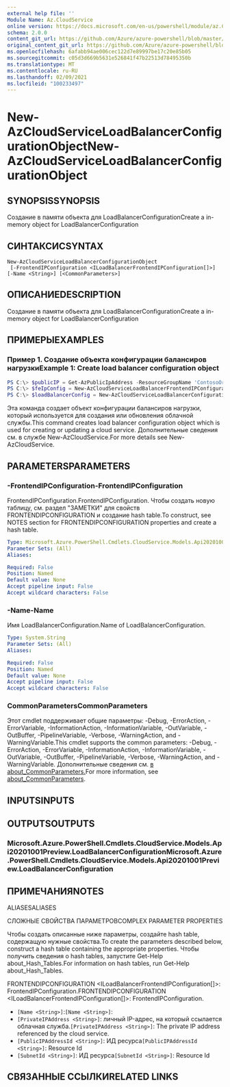 ```yaml
---
external help file: ''
Module Name: Az.CloudService
online version: https://docs.microsoft.com/en-us/powershell/module/az.CloudService/new-AzCloudServiceLoadBalancerConfigurationObject
schema: 2.0.0
content_git_url: https://github.com/Azure/azure-powershell/blob/master/src/CloudService/help/New-AzCloudServiceLoadBalancerConfigurationObject.md
original_content_git_url: https://github.com/Azure/azure-powershell/blob/master/src/CloudService/help/New-AzCloudServiceLoadBalancerConfigurationObject.md
ms.openlocfilehash: 6afabb94ae006cec122d7e89997be17c20e85b05
ms.sourcegitcommit: c05d3d669b5631e526841f47b22513d78495350b
ms.translationtype: MT
ms.contentlocale: ru-RU
ms.lasthandoff: 02/09/2021
ms.locfileid: "100233497"
---
```

# <span data-ttu-id="2bf32-101">New-AzCloudServiceLoadBalancerConfigurationObject</span><span class="sxs-lookup"><span data-stu-id="2bf32-101">New-AzCloudServiceLoadBalancerConfigurationObject</span></span>

## <span data-ttu-id="2bf32-102">SYNOPSIS</span><span class="sxs-lookup"><span data-stu-id="2bf32-102">SYNOPSIS</span></span>
<span data-ttu-id="2bf32-103">Создание в памяти объекта для LoadBalancerConfiguration</span><span class="sxs-lookup"><span data-stu-id="2bf32-103">Create a in-memory object for LoadBalancerConfiguration</span></span>

## <span data-ttu-id="2bf32-104">СИНТАКСИС</span><span class="sxs-lookup"><span data-stu-id="2bf32-104">SYNTAX</span></span>

```
New-AzCloudServiceLoadBalancerConfigurationObject
 [-FrontendIPConfiguration <ILoadBalancerFrontendIPConfiguration[]>] [-Name <String>] [<CommonParameters>]
```

## <span data-ttu-id="2bf32-105">ОПИСАНИЕ</span><span class="sxs-lookup"><span data-stu-id="2bf32-105">DESCRIPTION</span></span>
<span data-ttu-id="2bf32-106">Создание в памяти объекта для LoadBalancerConfiguration</span><span class="sxs-lookup"><span data-stu-id="2bf32-106">Create a in-memory object for LoadBalancerConfiguration</span></span>

## <span data-ttu-id="2bf32-107">ПРИМЕРЫ</span><span class="sxs-lookup"><span data-stu-id="2bf32-107">EXAMPLES</span></span>

### <span data-ttu-id="2bf32-108">Пример 1. Создание объекта конфигурации балансиров нагрузки</span><span class="sxs-lookup"><span data-stu-id="2bf32-108">Example 1: Create load balancer configuration object</span></span>
```powershell
PS C:\> $publicIP = Get-AzPublicIpAddress -ResourceGroupName 'ContosoOrg' -Name 'ContosoPublicIP'
PS C:\> $feIpConfig = New-AzCloudServiceLoadBalancerFrontendIPConfigurationObject -Name 'ContosoFe' -PublicIPAddressId $publicIP.Id
PS C:\> $loadBalancerConfig = New-AzCloudServiceLoadBalancerConfigurationObject -Name 'ContosoLB' -FrontendIPConfiguration $feIpConfig
```

<span data-ttu-id="2bf32-109">Эта команда создает объект конфигурации балансиров нагрузки, который используется для создания или обновления облачной службы.</span><span class="sxs-lookup"><span data-stu-id="2bf32-109">This command creates load balancer configuration object which is used for creating or updating a cloud service.</span></span>
<span data-ttu-id="2bf32-110">Дополнительные сведения см. в службе New-AzCloudService.</span><span class="sxs-lookup"><span data-stu-id="2bf32-110">For more details see New-AzCloudService.</span></span>

## <span data-ttu-id="2bf32-111">PARAMETERS</span><span class="sxs-lookup"><span data-stu-id="2bf32-111">PARAMETERS</span></span>

### <span data-ttu-id="2bf32-112">-FrontendIPConfiguration</span><span class="sxs-lookup"><span data-stu-id="2bf32-112">-FrontendIPConfiguration</span></span>
<span data-ttu-id="2bf32-113">FrontendIPConfiguration.</span><span class="sxs-lookup"><span data-stu-id="2bf32-113">FrontendIPConfiguration.</span></span>
<span data-ttu-id="2bf32-114">Чтобы создать новую таблицу, см. раздел "ЗАМЕТКИ" для свойств FRONTENDIPCONFIGURATION и создание hash table.</span><span class="sxs-lookup"><span data-stu-id="2bf32-114">To construct, see NOTES section for FRONTENDIPCONFIGURATION properties and create a hash table.</span></span>

```yaml
Type: Microsoft.Azure.PowerShell.Cmdlets.CloudService.Models.Api20201001Preview.ILoadBalancerFrontendIPConfiguration[]
Parameter Sets: (All)
Aliases:

Required: False
Position: Named
Default value: None
Accept pipeline input: False
Accept wildcard characters: False
```

### <span data-ttu-id="2bf32-115">-Name</span><span class="sxs-lookup"><span data-stu-id="2bf32-115">-Name</span></span>
<span data-ttu-id="2bf32-116">Имя LoadBalancerConfiguration.</span><span class="sxs-lookup"><span data-stu-id="2bf32-116">Name of LoadBalancerConfiguration.</span></span>

```yaml
Type: System.String
Parameter Sets: (All)
Aliases:

Required: False
Position: Named
Default value: None
Accept pipeline input: False
Accept wildcard characters: False
```

### <span data-ttu-id="2bf32-117">CommonParameters</span><span class="sxs-lookup"><span data-stu-id="2bf32-117">CommonParameters</span></span>
<span data-ttu-id="2bf32-118">Этот cmdlet поддерживает общие параметры: -Debug, -ErrorAction, -ErrorVariable, -InformationAction, -InformationVariable, -OutVariable, -OutBuffer, -PipelineVariable, -Verbose, -WarningAction, and -WarningVariable.</span><span class="sxs-lookup"><span data-stu-id="2bf32-118">This cmdlet supports the common parameters: -Debug, -ErrorAction, -ErrorVariable, -InformationAction, -InformationVariable, -OutVariable, -OutBuffer, -PipelineVariable, -Verbose, -WarningAction, and -WarningVariable.</span></span> <span data-ttu-id="2bf32-119">Дополнительные сведения см. [в about_CommonParameters.](http://go.microsoft.com/fwlink/?LinkID=113216)</span><span class="sxs-lookup"><span data-stu-id="2bf32-119">For more information, see [about_CommonParameters](http://go.microsoft.com/fwlink/?LinkID=113216).</span></span>

## <span data-ttu-id="2bf32-120">INPUTS</span><span class="sxs-lookup"><span data-stu-id="2bf32-120">INPUTS</span></span>

## <span data-ttu-id="2bf32-121">OUTPUTS</span><span class="sxs-lookup"><span data-stu-id="2bf32-121">OUTPUTS</span></span>

### <span data-ttu-id="2bf32-122">Microsoft.Azure.PowerShell.Cmdlets.CloudService.Models.Api20201001Preview.LoadBalancerConfiguration</span><span class="sxs-lookup"><span data-stu-id="2bf32-122">Microsoft.Azure.PowerShell.Cmdlets.CloudService.Models.Api20201001Preview.LoadBalancerConfiguration</span></span>

## <span data-ttu-id="2bf32-123">ПРИМЕЧАНИЯ</span><span class="sxs-lookup"><span data-stu-id="2bf32-123">NOTES</span></span>

<span data-ttu-id="2bf32-124">ALIASES</span><span class="sxs-lookup"><span data-stu-id="2bf32-124">ALIASES</span></span>

<span data-ttu-id="2bf32-125">СЛОЖНЫЕ СВОЙСТВА ПАРАМЕТРОВ</span><span class="sxs-lookup"><span data-stu-id="2bf32-125">COMPLEX PARAMETER PROPERTIES</span></span>

<span data-ttu-id="2bf32-126">Чтобы создать описанные ниже параметры, создайте hash table, содержащую нужные свойства.</span><span class="sxs-lookup"><span data-stu-id="2bf32-126">To create the parameters described below, construct a hash table containing the appropriate properties.</span></span> <span data-ttu-id="2bf32-127">Чтобы получить сведения о hash tables, запустите Get-Help about_Hash_Tables.</span><span class="sxs-lookup"><span data-stu-id="2bf32-127">For information on hash tables, run Get-Help about_Hash_Tables.</span></span>


<span data-ttu-id="2bf32-128">FRONTENDIPCONFIGURATION <ILoadBalancerFrontendIPConfiguration[]>: FrontendIPConfiguration.</span><span class="sxs-lookup"><span data-stu-id="2bf32-128">FRONTENDIPCONFIGURATION <ILoadBalancerFrontendIPConfiguration[]>: FrontendIPConfiguration.</span></span>
  - <span data-ttu-id="2bf32-129">`[Name <String>]`:</span><span class="sxs-lookup"><span data-stu-id="2bf32-129">`[Name <String>]`:</span></span> 
  - <span data-ttu-id="2bf32-130">`[PrivateIPAddress <String>]`: личный IP-адрес, на который ссылается облачная служба.</span><span class="sxs-lookup"><span data-stu-id="2bf32-130">`[PrivateIPAddress <String>]`: The private IP address referenced by the cloud service.</span></span>
  - <span data-ttu-id="2bf32-131">`[PublicIPAddressId <String>]`: ИД ресурса</span><span class="sxs-lookup"><span data-stu-id="2bf32-131">`[PublicIPAddressId <String>]`: Resource Id</span></span>
  - <span data-ttu-id="2bf32-132">`[SubnetId <String>]`: ИД ресурса</span><span class="sxs-lookup"><span data-stu-id="2bf32-132">`[SubnetId <String>]`: Resource Id</span></span>

## <span data-ttu-id="2bf32-133">СВЯЗАННЫЕ ССЫЛКИ</span><span class="sxs-lookup"><span data-stu-id="2bf32-133">RELATED LINKS</span></span>

